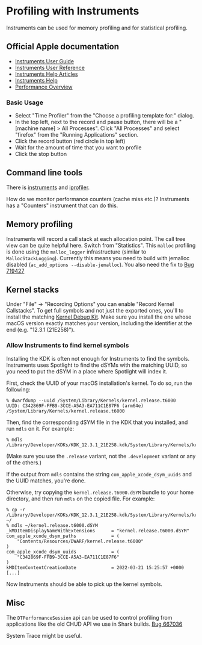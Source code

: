 # Profiling with Instruments

Instruments can be used for memory profiling and for statistical
profiling.

## Official Apple documentation

-   [Instruments User
    Guide](https://developer.apple.com/library/mac/documentation/DeveloperTools/Conceptual/InstrumentsUserGuide/)
-   [Instruments User
    Reference](https://developer.apple.com/library/mac/documentation/AnalysisTools/Reference/Instruments_User_Reference/)
-   [Instruments Help
    Articles](https://developer.apple.com/library/mac/recipes/Instruments_help_articles/)
-   [Instruments
    Help](https://developer.apple.com/library/mac/recipes/instruments_help-collection/)
-   [Performance
    Overview](https://developer.apple.com/library/mac/documentation/Performance/Conceptual/PerformanceOverview/)

### Basic Usage

-   Select \"Time Profiler\" from the \"Choose a profiling template
    for:\" dialog.
-   In the top left, next to the record and pause button, there will be
    a \"\[machine name\] \> All Processes\". Click \"All Processes\" and
    select \"firefox\" from the \"Running Applications\" section.
-   Click the record button (red circle in top left)
-   Wait for the amount of time that you want to profile
-   Click the stop button

## Command line tools

There is
[instruments](https://developer.apple.com/library/mac/documentation/Darwin/Reference/Manpages/man1/instruments.1.html)
and
[iprofiler](https://developer.apple.com/library/mac/documentation/Darwin/Reference/Manpages/man1/iprofiler.1.html).

How do we monitor performance counters (cache miss etc.)? Instruments
has a \"Counters\" instrument that can do this.

## Memory profiling

Instruments will record a call stack at each allocation point. The call
tree view can be quite helpful here. Switch from \"Statistics\". This
`malloc` profiling is done using the `malloc_logger` infrastructure
(similar to `MallocStackLogging`). Currently this means you need to
build with jemalloc disabled (`ac_add_options --disable-jemalloc`). You
also need the fix to [Bug
719427](https://bugzilla.mozilla.org/show_bug.cgi?id=719427 "https://bugzilla.mozilla.org/show_bug.cgi?id=719427")

## Kernel stacks

Under "File" -> "Recording Options" you can enable "Record Kernel Callstacks".
To get full symbols and not just the exported ones, you'll to install the matching
[Kernel Debug Kit](https://developer.apple.com/download/all/?q=Kernel%20Debug%20Kit).
Make sure you install the one whose macOS version exactly matches your version,
including the identifier at the end (e.g. "12.3.1 (21E258)").

### Allow Instruments to find kernel symbols

Installing the KDK is often not enough for Instruments to find the symbols.
Instruments uses Spotlight to find the dSYMs with the matching UUID, so you
need to put the dSYM in a place where Spotlight will index it.

First, check the UUID of your macOS installation's kernel. To do so, run the
following:

```
% dwarfdump --uuid /System/Library/Kernels/kernel.release.t6000
UUID: C342869F-FFB9-3CCE-A5A3-EA711C1E87F6 (arm64e) /System/Library/Kernels/kernel.release.t6000
```

Then, find the corresponding dSYM file in the KDK that you installed, and
run `mdls` on it. For example:

```
% mdls /Library/Developer/KDKs/KDK_12.3.1_21E258.kdk/System/Library/Kernels/kernel.release.t6000.dSYM
```

(Make sure you use the `.release` variant, not the `.development` variant
or any of the others.)

If the output from `mdls` contains the string `com_apple_xcode_dsym_uuids`
and the UUID matches, you're done.

Otherwise, try copying the `kernel.release.t6000.dSYM` bundle to your home
directory, and then run `mdls` on the copied file. For example:

```
% cp -r /Library/Developer/KDKs/KDK_12.3.1_21E258.kdk/System/Library/Kernels/kernel.release.t6000.dSYM ~/
% mdls ~/kernel.release.t6000.dSYM
_kMDItemDisplayNameWithExtensions      = "kernel.release.t6000.dSYM"
com_apple_xcode_dsym_paths             = (
    "Contents/Resources/DWARF/kernel.release.t6000"
)
com_apple_xcode_dsym_uuids             = (
    "C342869F-FFB9-3CCE-A5A3-EA711C1E87F6"
)
kMDItemContentCreationDate             = 2022-03-21 15:25:57 +0000
[...]
```

Now Instruments should be able to pick up the kernel symbols.

## Misc

The `DTPerformanceSession` api can be used to control profiling from
applications like the old CHUD API we use in Shark builds. [Bug
667036](https://bugzilla.mozilla.org/show_bug.cgi?id=667036 "https://bugzilla.mozilla.org/show_bug.cgi?id=667036")

System Trace might be useful.
